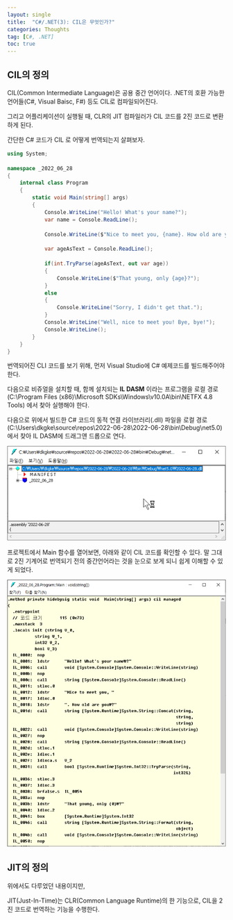 ```yaml
---
layout: single
title:  "C#/.NET(3): CIL은 무엇인가?"
categories: Thoughts
tag: [C#, .NET]
toc: true
---
```


## CIL의 정의

CIL(Common Intermediate Language)은 공용 중간 언어이다. .NET의 호환 가능한 언어들(C#, Visual Baisc, F#) 등도 CIL로 컴파일되어진다.



그리고 어플리케이션이 실행될 때, CLR의 JIT 컴파일러가 CIL 코드를 2진 코드로 변환하게 된다.



간단한 C# 코드가 CIL 로 어떻게 번역되는지 살펴보자.

```c#
using System;

namespace _2022_06_28
{
    internal class Program
    {
        static void Main(string[] args)
        {
            Console.WriteLine("Hello! What's your name?");
            var name = Console.ReadLine();

            Console.WriteLine($"Nice to meet you, {name}. How old are you?");

            var ageAsText = Console.ReadLine();

            if(int.TryParse(ageAsText, out var age))
			{
                Console.WriteLine($"That young, only {age}?");
            }
            else
			{
                Console.WriteLine("Sorry, I didn't get that.");
			}
            Console.WriteLine("Well, nice to meet you! Bye, bye!");
            Console.WriteLine();
        }
    }
}

```



번역되어진 CLI 코드를 보기 위해, 먼저 Visual Studio에 C# 예제코드를 빌드해주어야 한다.

다음으로 비쥬얼을 설치할 때, 함께 설치되는 **IL DASM** 이라는 프로그램을 로컬 경로(C:\Program Files (x86)\Microsoft SDKs\Windows\v10.0A\bin\NETFX 4.8 Tools) 에서 찾아 실행해야 한다. 

다음으로 위에서 빌드한 C# 코드의 동적 연결 라이브러리(.dll) 파일을 로컬 경로(C:\Users\dkgke\source\repos\2022-06-28\2022-06-28\bin\Debug\net5.0) 에서 찾아 IL DASM에 드래그앤 드롭으로 연다.



![4-1](/assets//img/4-1.png)





프로젝트에서 Main 함수를 열어보면, 아래와 같이 CIL 코드를 확인할 수 있다. 말 그대로 2진 기계어로 번역되기 전의 중간언어라는 것을 눈으로 보게 되니 쉽게 이해할 수 있게 되었다.



![4-2](/assets//img/4-2.png)





## JIT의 정의

위에서도 다루었던 내용이지만,

JIT(Just-In-Time)는 CLR(Common Language Runtime)의 한 기능으로, CIL을 2진 코드로 번역하는 기능을 수행한다.
